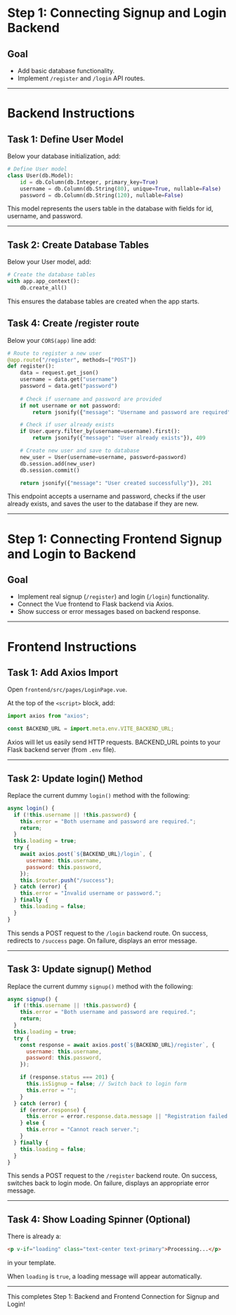 # Step 1: Connecting Signup and Login Backend

## Goal
- Add basic database functionality.
- Implement `/register` and `/login` API routes.

---

# Backend Instructions


## Task 1: Define User Model

Below your database initialization, add:

```python
# Define User model
class User(db.Model):
    id = db.Column(db.Integer, primary_key=True)
    username = db.Column(db.String(80), unique=True, nullable=False)
    password = db.Column(db.String(120), nullable=False)
```

This model represents the users table in the database with fields for id, username, and password.

---

## Task 2: Create Database Tables

Below your User model, add:

```python
# Create the database tables
with app.app_context():
    db.create_all()
```

This ensures the database tables are created when the app starts.

## Task 4: Create /register route

Below your `CORS(app)` line add:

```python
# Route to register a new user
@app.route("/register", methods=["POST"])
def register():
    data = request.get_json()
    username = data.get("username")
    password = data.get("password")
    
    # Check if username and password are provided
    if not username or not password:
        return jsonify({"message": "Username and password are required"}), 400

    # Check if user already exists
    if User.query.filter_by(username=username).first():
        return jsonify({"message": "User already exists"}), 409

    # Create new user and save to database
    new_user = User(username=username, password=password)
    db.session.add(new_user)
    db.session.commit()

    return jsonify({"message": "User created successfully"}), 201
```

This endpoint accepts a username and password, checks if the user already exists, and saves the user to the database if they are new.

---

# Step 1: Connecting Frontend Signup and Login to Backend

## Goal
- Implement real signup (`/register`) and login (`/login`) functionality.
- Connect the Vue frontend to Flask backend via Axios.
- Show success or error messages based on backend response.

---

# Frontend Instructions

## Task 1: Add Axios Import

Open `frontend/src/pages/LoginPage.vue`.

At the top of the `<script>` block, add:

```javascript
import axios from "axios";

const BACKEND_URL = import.meta.env.VITE_BACKEND_URL;
```

Axios will let us easily send HTTP requests.
BACKEND_URL points to your Flask backend server (from `.env` file).

---

## Task 2: Update login() Method

Replace the current dummy `login()` method with the following:

```javascript
async login() {
  if (!this.username || !this.password) {
    this.error = "Both username and password are required.";
    return;
  }
  this.loading = true;
  try {
    await axios.post(`${BACKEND_URL}/login`, {
      username: this.username,
      password: this.password,
    });
    this.$router.push("/success");
  } catch (error) {
    this.error = "Invalid username or password.";
  } finally {
    this.loading = false;
  }
}
```

This sends a POST request to the `/login` backend route.
On success, redirects to `/success` page.
On failure, displays an error message.

---

## Task 3: Update signup() Method

Replace the current dummy `signup()` method with the following:

```javascript
async signup() {
  if (!this.username || !this.password) {
    this.error = "Both username and password are required.";
    return;
  }
  this.loading = true;
  try {
    const response = await axios.post(`${BACKEND_URL}/register`, {
      username: this.username,
      password: this.password,
    });

    if (response.status === 201) {
      this.isSignup = false; // Switch back to login form
      this.error = "";
    }
  } catch (error) {
    if (error.response) {
      this.error = error.response.data.message || "Registration failed.";
    } else {
      this.error = "Cannot reach server.";
    }
  } finally {
    this.loading = false;
  }
}
```

This sends a POST request to the `/register` backend route.
On success, switches back to login mode.
On failure, displays an appropriate error message.

---

## Task 4: Show Loading Spinner (Optional)

There is already a:

```html
<p v-if="loading" class="text-center text-primary">Processing...</p>
```

in your template.

When `loading` is `true`, a loading message will appear automatically.

---

This completes Step 1: Backend and Frontend Connection for Signup and Login!
